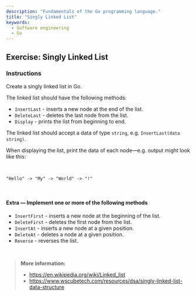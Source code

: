 ```yaml
---
description: "Fundamentals of the Go programming language."
title: "Singly Linked List"
keywords:
  - Software engineering
  - Go
---
```


## Exercise: Singly Linked List

### Instructions

Create a singly linked list in Go.

The linked list should have the following methods:

* `InsertLast` - inserts a new node at the end of the list.
* `DeleteLast` - deletes the last node from the list.
* `Display` - prints the list from beginning to end.

The linked list should accept a data of type `string`, e.g. `InsertLast(data string)`.

When displaying the list, print the data of each node—e.g. output might look like this:

</br>

```plaintext
"Hello" -> "My" -> "World" -> "!"
```

</br>

#### Extra — Implement one or more of the following methods

* `InsertFirst` - inserts a new node at the beginning of the list.
* `DeleteFirst` - deletes the first node from the list.
* `InsertAt` - inserts a new node at a given position.
* `DeleteAt` - deletes a node at a given position.
* `Reverse` - reverses the list.

</br>

> **More information:** 
> - https://en.wikipedia.org/wiki/Linked_list
> - https://www.wscubetech.com/resources/dsa/singly-linked-list-data-structure

</br>
